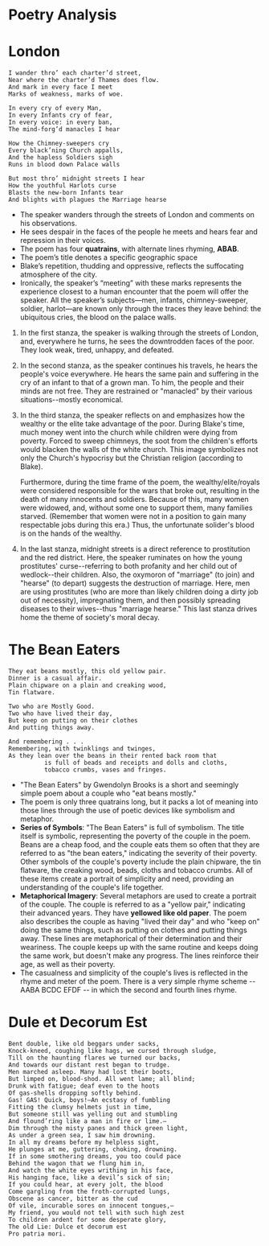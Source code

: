 # Poetry Analysis

# London
```
I wander thro’ each charter’d street,
Near where the charter’d Thames does flow.
And mark in every face I meet
Marks of weakness, marks of woe.

In every cry of every Man,
In every Infants cry of fear,
In every voice: in every ban,
The mind-forg’d manacles I hear

How the Chimney-sweepers cry
Every black’ning Church appalls,
And the hapless Soldiers sigh
Runs in blood down Palace walls

But most thro’ midnight streets I hear
How the youthful Harlots curse
Blasts the new-born Infants tear
And blights with plagues the Marriage hearse
```

- The speaker wanders through the streets of London and comments on his observations.
- He sees despair in the faces of the people he meets and hears fear and repression in their voices.
- The poem has four **quatrains**, with alternate lines rhyming, **ABAB**.
- The poem’s title denotes a specific geographic space
- Blake’s repetition, thudding and oppressive, reflects the suffocating atmosphere of the city.
- Ironically, the speaker’s “meeting” with these marks represents the experience closest to a human encounter that the poem will offer the speaker. All the speaker’s subjects—men, infants, chimney-sweeper, soldier, harlot—are known only through the traces they leave behind: the ubiquitous cries, the blood on the palace walls.

1. In the first stanza, the speaker is walking through the streets of London, and, everywhere he turns, he sees the downtrodden faces of the poor. They look weak, tired, unhappy, and defeated.
1. In the second stanza, as the speaker continues his travels, he hears the people's voice everywhere. He hears the same pain and suffering in the cry of an infant to that of a grown man. To him, the people and their minds are not free. They are restrained or "manacled" by their various situations--mostly economical.
1. In the third stanza, the speaker reflects on and emphasizes how the wealthy or the elite take advantage of the poor. During Blake's time, much money went into the church while children were dying from poverty. Forced to sweep chimneys, the soot from the children's efforts would blacken the walls of the white church. This image symbolizes not only the Church's hypocrisy but the Christian religion (according to Blake).

    Furthermore, during the time frame of the poem, the wealthy/elite/royals were considered responsible for the wars that broke out, resulting in the death of many innocents and soldiers. Because of this, many women were widowed, and, without some one to support them, many families starved. (Remember that women were not in a position to gain many respectable jobs during this era.) Thus, the unfortunate solider's blood is on the hands of the wealthy.

1. In the last stanza, midnight streets is a direct reference to prostitution and the red district. Here, the speaker ruminates on how the young prostitutes' curse--referring to both profanity and her child out of wedlock--their children. Also, the oxymoron of "marriage" (to join) and "hearse" (to depart) suggests the destruction of marriage. Here, men are using prostitutes (who are more than likely children doing a dirty job out of necessity), impregnating them, and then possibly spreading diseases to their wives--thus "marriage hearse." This last stanza drives home the theme of society's moral decay.

# The Bean Eaters

```
They eat beans mostly, this old yellow pair.
Dinner is a casual affair.
Plain chipware on a plain and creaking wood,
Tin flatware.

Two who are Mostly Good.
Two who have lived their day,
But keep on putting on their clothes
And putting things away.

And remembering . . .
Remembering, with twinklings and twinges,
As they lean over the beans in their rented back room that
          is full of beads and receipts and dolls and cloths,
          tobacco crumbs, vases and fringes.
```

- "The Bean Eaters" by Gwendolyn Brooks is a short and seemingly simple poem about a couple who "eat beans mostly."
- The poem is only three quatrains long, but it packs a lot of meaning into those lines through the use of poetic devices like symbolism and metaphor.
- **Series of Symbols**: "The Bean Eaters" is full of symbolism. The title itself is symbolic, representing the poverty of the couple in the poem. Beans are a cheap food, and the couple eats them so often that they are referred to as "the bean eaters," indicating the severity of their poverty. Other symbols of the couple's poverty include the plain chipware, the tin flatware, the creaking wood, beads, cloths and tobacco crumbs. All of these items create a portrait of simplicity and need, providing an understanding of the couple's life together.
- **Metaphorical Imagery**: Several metaphors are used to create a portrait of the couple. The couple is referred to as a "yellow pair," indicating their advanced years. They have **yellowed like old paper**. The poem also describes the couple as having "lived their day" and who "keep on" doing the same things, such as putting on clothes and putting things away. These lines are metaphorical of their determination and their weariness. The couple keeps up with the same routine and keeps doing the same work, but doesn't make any progress. The lines reinforce their age, as well as their poverty.
- The casualness and simplicity of the couple's lives is reflected in the rhyme and meter of the poem. There is a very simple rhyme scheme -- AABA BCDC EFDF -- in which the second and fourth lines rhyme.

# Dule et Decorum Est

```
Bent double, like old beggars under sacks, 
Knock-kneed, coughing like hags, we cursed through sludge, 
Till on the haunting flares we turned our backs, 
And towards our distant rest began to trudge. 
Men marched asleep. Many had lost their boots, 
But limped on, blood-shod. All went lame; all blind; 
Drunk with fatigue; deaf even to the hoots 
Of gas-shells dropping softly behind. 
Gas! GAS! Quick, boys!—An ecstasy of fumbling 
Fitting the clumsy helmets just in time, 
But someone still was yelling out and stumbling 
And flound’ring like a man in fire or lime.—
Dim through the misty panes and thick green light, 
As under a green sea, I saw him drowning. 
In all my dreams before my helpless sight, 
He plunges at me, guttering, choking, drowning.
If in some smothering dreams, you too could pace 
Behind the wagon that we flung him in, 
And watch the white eyes writhing in his face, 
His hanging face, like a devil’s sick of sin; 
If you could hear, at every jolt, the blood 
Come gargling from the froth-corrupted lungs, 
Obscene as cancer, bitter as the cud 
Of vile, incurable sores on innocent tongues,— 
My friend, you would not tell with such high zest 
To children ardent for some desperate glory, 
The old Lie: Dulce et decorum est 
Pro patria mori.
```
